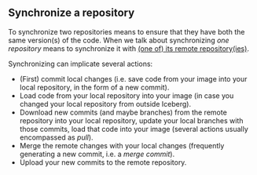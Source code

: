 ## Synchronize a repository
To synchronize two repositories means to ensure that they have both the same version(s) of the code. When we talk about synchronizing *one repository* means to synchronize it with [(one of) its remote repository(ies)](Some-keys-to-understand-Git-nomenclature#local-and-remote-repositories).

Synchronizing can implicate several actions:
* (First) commit local changes (i.e. save code from your image into your local repository, in the form of a new commit).
* Load code from your local repository into your image (in case you changed your local repository from outside Iceberg).
* Download new commits (and maybe branches) from the remote repository into your local repository, update your local branches with those commits, load that code into your image (several actions usually encompassed as *pull*).
* Merge the remote changes with your local changes (frequently generating a new commit, i.e. a *merge commit*).
* Upload your new commits to the remote repository.